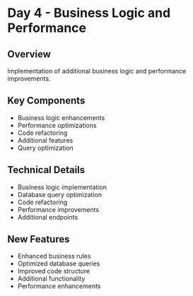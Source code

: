 # Day 4 - Business Logic and Performance

## Overview
Implementation of additional business logic and performance improvements.

## Key Components
- Business logic enhancements
- Performance optimizations
- Code refactoring
- Additional features
- Query optimization

## Technical Details
- Business logic implementation
- Database query optimization
- Code refactoring
- Performance improvements
- Additional endpoints

## New Features
- Enhanced business rules
- Optimized database queries
- Improved code structure
- Additional functionality
- Performance enhancements 
